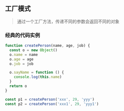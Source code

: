 ## 工厂模式
> 通过一个工厂方法，传递不同的参数会返回不同的对象

### 经典的代码实例
```js
function createPerson(name, age, job) {
  const o = new Object()
  o.name = name
  o.age = age
  o.job = job

  o.sayName = function () {
    console.log(this.name)
  }
  return o
}

const p1 = createPerson('xxx', 29, 'yyy')
const p2 = createPerson('xxx1', 29, 'yyy1')
```